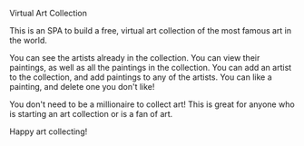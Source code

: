 
Virtual Art Collection

This is an SPA to build a free, virtual art collection of the most famous art in the world.

You can see the artists already in the collection. You can view their paintings, as
well as all the paintings in the collection. You can add an artist to the collection, 
and add paintings to any of the artists. You can like a painting, and delete one you don't like!

You don't need to be a millionaire to collect art!
This is great for anyone who is starting an art collection or is a fan of art. 

Happy art collecting!


